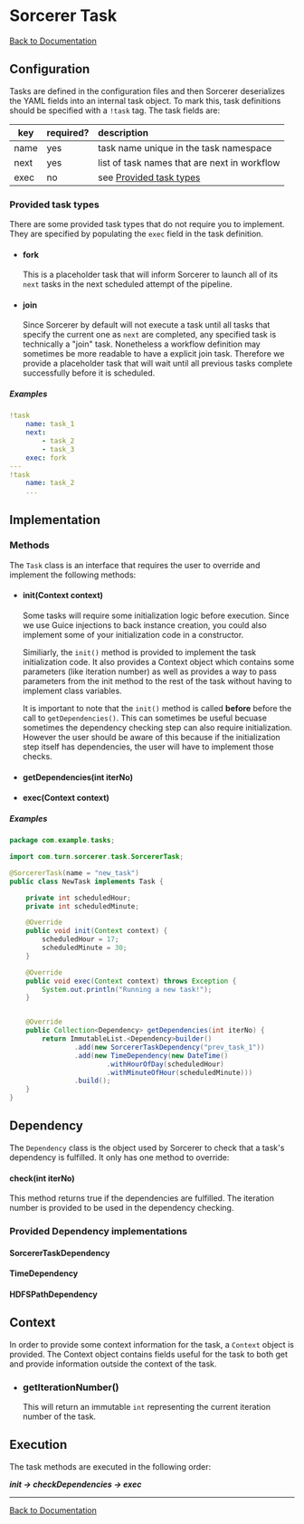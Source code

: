 # Sorcerer Task

[Back to Documentation](README.md)

## Configuration

Tasks are defined in the configuration files and then Sorcerer deserializes the YAML fields into an internal task object. To mark this, task definitions should be specified with a `!task` tag. The task fields are:

key  |required?|description
-----|---------|:-----------
name |yes      |task name unique in the task namespace
next |yes      |list of task names that are next in workflow
exec |no       |see [Provided task types](#)


### Provided task types

There are some provided task types that do not require you to implement. They are specified by populating the `exec` field in the task definition.

- #### fork
  This is a placeholder task that will inform Sorcerer to launch all of its `next` tasks in the next scheduled attempt of the pipeline. 
  

- #### join
  Since Sorcerer by default will not execute a task until all tasks that specify the current one as `next` are completed, any specified task is technically a "join" task. Nonetheless a workflow definition may sometimes be more readable to have a explicit join task. Therefore we provide a placeholder task that will wait until all previous tasks complete successfully before it is scheduled.
  
##### Examples
```YAML
!task
	name: task_1
	next:
		- task_2
		- task_3
	exec: fork
---
!task
	name: task_2
	...
```


## Implementation



### Methods

The `Task` class is an interface that requires the user to override and implement the following methods:

- #### init(Context context)
  Some tasks will require some initialization logic before execution. Since we use Guice injections to back instance creation, you could also implement some of your initialization code in a constructor. 
  
  Similiarly, the `init()` method is provided to implement the task initialization code. It also provides a Context object which contains some parameters (like iteration number) as well as provides a way to pass parameters from the init method to the rest of the task without having to implement class variables.
  
  It is important to note that the `init()` method is called **before** before the call to `getDependencies()`. This can sometimes be useful becuase sometimes the dependency checking step can also require initialization. However the user should be aware of this because if the initialization step itself has dependencies, the user will have to implement those checks.

- #### getDependencies(int iterNo)

- #### exec(Context context)


##### Examples
```java
package com.example.tasks;

import com.turn.sorcerer.task.SorcererTask;

@SorcererTask(name = "new_task")
public class NewTask implements Task {

	private int scheduledHour;
	private int scheduledMinute;

    @Override
    public void init(Context context) {
        scheduledHour = 17;
        scheduledMinute = 30;
    }

    @Override
    public void exec(Context context) throws Exception {
        System.out.println("Running a new task!");
    }


    @Override
    public Collection<Dependency> getDependencies(int iterNo) {
    	return ImmutableList.<Dependency>builder()
				.add(new SorcererTaskDependency("prev_task_1"))
				.add(new TimeDependency(new DateTime()
						.withHourOfDay(scheduledHour)
						.withMinuteOfHour(scheduledMinute)))
				.build();
    }
}
```

## Dependency

The `Dependency` class is the object used by Sorcerer to check that a task's dependency is fulfilled. It only has one method to override:

#### check(int iterNo)

This method returns true if the dependencies are fulfilled. The iteration number is provided to be used in the dependency checking.

### Provided Dependency implementations

#### SorcererTaskDependency

#### TimeDependency

#### HDFSPathDependency

## Context

In order to provide some context information for the task, a `Context` object is provided. The Context object contains fields useful for the task to both get and provide information outside the context of the task.

- ### getIterationNumber()

  This will return an immutable `int` representing the current iteration number of the task.
  

## Execution

The task methods are executed in the following order:

***init -> checkDependencies -> exec***

---

[Back to Documentation](README.md)